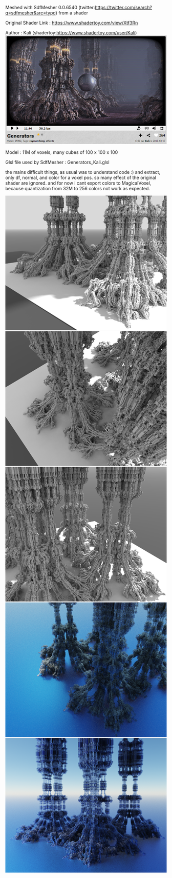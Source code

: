 Meshed with SdfMesher 0.0.6540 (twitter:https://twitter.com/search?q=sdfmesher&src=typd) from a shader

Original Shader Link : https://www.shadertoy.com/view/Xtf3Rn

Author : Kali  (shadertoy:https://www.shadertoy.com/user/Kali)
![Shader](shader.png)

Model : 11M of voxels, many cubes of 100 x 100 x 100

Glsl file used by SdfMesher : Generators_Kali.glsl 

the mains difficult things, as usual was to understand code :)
and extract, only df, normal, and color for a voxel pos. 
so many effect of the original shader are ignored.
and for now i cant export colors to MagicalVoxel, 
because quantization from 32M to 256 colors not work as expected.

![Pic0](pic0.png)
![Pic1](pic1.png)
![Pic2](pic2.png)
![Pic3](pic3.png)
![Pic4](pic4.png)
